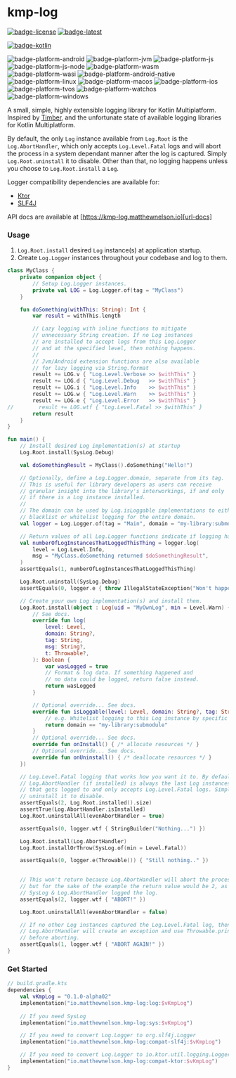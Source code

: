 # kmp-log
[![badge-license]][url-license]
[![badge-latest]][url-latest]

[![badge-kotlin]][url-kotlin]
<!-- TODO: Uncomment when :library:file is re-enabled
[![badge-coroutines]][url-coroutines]
[![badge-encoding]][url-encoding]
[![badge-immutable]][url-immutable]
[![badge-kmp-file]][url-kmp-file]
[![badge-kotlincrypto-hash]][url-kotlincrypto-hash]
-->

![badge-platform-android]
![badge-platform-jvm]
![badge-platform-js]
![badge-platform-js-node]
![badge-platform-wasm]
![badge-platform-wasi]
![badge-platform-android-native]
![badge-platform-linux]
![badge-platform-macos]
![badge-platform-ios]
![badge-platform-tvos]
![badge-platform-watchos]
![badge-platform-windows]

A small, simple, highly extensible logging library for Kotlin Multiplatform. Inspired 
by [Timber][url-timber], and the unfortunate state of available logging libraries for 
Kotlin Multiplatform.

By default, the only `Log` instance available from `Log.Root` is the `Log.AbortHandler`, 
which only accepts `Log.Level.Fatal` logs and will abort the process in a system dependant
manner after the log is captured. Simply `Log.Root.uninstall` it to disable. Other than
that, no logging happens unless you choose to `Log.Root.install` a `Log`.

Logger compatibility dependencies are available for:
 - [Ktor](library/compat-ktor/README.md)
 - [SLF4J](library/compat-slf4j/README.md)

API docs are available at [https://kmp-log.matthewnelson.io][url-docs]

### Usage

1) `Log.Root.install` desired `Log` instance(s) at application startup.
2) Create `Log.Logger` instances throughout your codebase and log to them.

```kotlin
class MyClass {
    private companion object {
        // Setup Log.Logger instances.
        private val LOG = Log.Logger.of(tag = "MyClass")
    }

    fun doSomething(withThis: String): Int {
        var result = withThis.length

        // Lazy logging with inline functions to mitigate
        // unnecessary String creation. If no Log instances
        // are installed to accept logs from this Log.Logger
        // and at the specified level, then nothing happens.
        //
        // Jvm/Android extension functions are also available
        // for lazy logging via String.format
        result += LOG.v { "Log.Level.Verbose >> $withThis" }
        result += LOG.d { "Log.Level.Debug   >> $withThis" }
        result += LOG.i { "Log.Level.Info    >> $withThis" }
        result += LOG.w { "Log.Level.Warn    >> $withThis" }
        result += LOG.e { "Log.Level.Error   >> $withThis" }
//        result += LOG.wtf { "Log.Level.Fatal >> $withThis" }
        return result
    }
}

fun main() {
    // Install desired Log implementation(s) at startup
    Log.Root.install(SysLog.Debug)

    val doSomethingResult = MyClass().doSomething("Hello!")

    // Optionally, define a Log.Logger.domain, separate from its tag.
    // This is useful for library developers as users can receive
    // granular insight into the library's interworkings, if and only
    // if there is a Log instance installed.
    //
    // The domain can be used by Log.isLoggable implementations to either
    // blacklist or whitelist logging for the entire domain.
    val logger = Log.Logger.of(tag = "Main", domain = "my-library:submodule")

    // Return values of all Log.Logger functions indicate if logging happened.
    val numberOfLogInstancesThatLoggedThisThing = logger.log(
        level = Log.Level.Info,
        msg = "MyClass.doSomething returned $doSomethingResult",
    )
    assertEquals(1, numberOfLogInstancesThatLoggedThisThing)

    Log.Root.uninstall(SysLog.Debug)
    assertEquals(0, logger.e { throw IllegalStateException("Won't happen...") })

    // Create your own Log implementation(s) and install them.
    Log.Root.install(object : Log(uid = "MyOwnLog", min = Level.Warn) {
        // See docs.
        override fun log(
            level: Level,
            domain: String?,
            tag: String,
            msg: String?,
            t: Throwable?,
        ): Boolean {
            var wasLogged = true
            // Format & log data. If something happened and
            // no data could be logged, return false instead.
            return wasLogged
        }

        // Optional override... See docs.
        override fun isLoggable(level: Level, domain: String?, tag: String): Boolean {
            // e.g. Whitelist logging to this Log instance by specific domain
            return domain == "my-library:submodule"
        }
        // Optional override... See docs.
        override fun onInstall() { /* allocate resources */ }
        // Optional override... See docs.
        override fun onUninstall() { /* deallocate resources */ }
    })

    // Log.Level.Fatal logging that works how you want it to. By default,
    // Log.AbortHandler (if installed) is always the last Log instances
    // that gets logged to and only accepts Log.Level.Fatal logs. Simply
    // uninstall it to disable.
    assertEquals(2, Log.Root.installed().size)
    assertTrue(Log.AbortHandler.isInstalled)
    Log.Root.uninstallAll(evenAbortHandler = true)

    assertEquals(0, logger.wtf { StringBuilder("Nothing...") })

    Log.Root.install(Log.AbortHandler)
    Log.Root.installOrThrow(SysLog.of(min = Level.Fatal))

    assertEquals(0, logger.e(Throwable()) { "Still nothing.." })

    
    // This won't return because Log.AbortHandler will abort the process,
    // but for the sake of the example the return value would be 2, as
    // SysLog & Log.AbortHandler logged the log.
    assertEquals(2, logger.wtf { "ABORT!" })

    Log.Root.uninstallAll(evenAbortHandler = false)

    // If no other Log instances captured the Log.Level.Fatal log, then
    // Log.AbortHandler will create an exception and use Throwable.printStackTrace
    // before aborting.
    assertEquals(1, logger.wtf { "ABORT AGAIN!" })
}
```

### Get Started

<!-- TAG_VERSION -->

```kotlin
// build.gradle.kts
dependencies {
    val vKmpLog = "0.1.0-alpha02"
    implementation("io.matthewnelson.kmp-log:log:$vKmpLog")
    
    // If you need SysLog
    implementation("io.matthewnelson.kmp-log:sys:$vKmpLog")

    // If you need to convert Log.Logger to org.slf4j.Logger
    implementation("io.matthewnelson.kmp-log:compat-slf4j:$vKmpLog")

    // If you need to convert Log.Logger to io.ktor.util.logging.Logger
    implementation("io.matthewnelson.kmp-log:compat-ktor:$vKmpLog")
}
```

<!-- TAG_VERSION -->
[badge-latest]: https://img.shields.io/badge/latest--release-0.1.0--alpha02-blue.svg?style=flat
[badge-license]: https://img.shields.io/badge/license-Apache%20License%202.0-blue.svg?style=flat

<!-- TAG_DEPENDENCIES -->
[badge-coroutines]: https://img.shields.io/badge/kotlinx.coroutines-1.10.2-blue.svg?logo=kotlin
[badge-encoding]: https://img.shields.io/badge/encoding-2.5.0-blue.svg?style=flat
[badge-immutable]: https://img.shields.io/badge/immutable-0.3.0-blue.svg?style=flat
[badge-kmp-file]: https://img.shields.io/badge/kmp--file-0.5.1--SNAPSHOT-blue.svg?style=flat
[badge-kotlin]: https://img.shields.io/badge/kotlin-2.2.20-blue.svg?logo=kotlin
[badge-kotlincrypto-hash]: https://img.shields.io/badge/KotlinCrypto.hash-0.8.0-blue.svg?style=flat

<!-- TAG_PLATFORMS -->
[badge-platform-android]: http://img.shields.io/badge/-android-6EDB8D.svg?style=flat
[badge-platform-jvm]: http://img.shields.io/badge/-jvm-DB413D.svg?style=flat
[badge-platform-js]: http://img.shields.io/badge/-js-F8DB5D.svg?style=flat
[badge-platform-js-node]: https://img.shields.io/badge/-nodejs-68a063.svg?style=flat
[badge-platform-linux]: http://img.shields.io/badge/-linux-2D3F6C.svg?style=flat
[badge-platform-macos]: http://img.shields.io/badge/-macos-111111.svg?style=flat
[badge-platform-ios]: http://img.shields.io/badge/-ios-CDCDCD.svg?style=flat
[badge-platform-tvos]: http://img.shields.io/badge/-tvos-808080.svg?style=flat
[badge-platform-watchos]: http://img.shields.io/badge/-watchos-C0C0C0.svg?style=flat
[badge-platform-wasm]: https://img.shields.io/badge/-wasm-624FE8.svg?style=flat
[badge-platform-wasi]: https://img.shields.io/badge/-wasi-18a033.svg?style=flat
[badge-platform-windows]: http://img.shields.io/badge/-windows-4D76CD.svg?style=flat
[badge-platform-android-native]: http://img.shields.io/badge/-android--native-6EDB8D.svg?style=flat

[url-docs]: https://kmp-log.matthewnelson.io
[url-coroutines]: https://github.com/Kotlin/kotlinx.coroutines
[url-encoding]: https://github.com/05nelsonm/encoding
[url-immutable]: https://github.com/05nelsonm/immutable
[url-kmp-file]: https://github.com/05nelsonm/kmp-file
[url-kotlin]: https://kotlinlang.org
[url-kotlincrypto-hash]: https://github.com/KotlinCrypto/hash
[url-latest]: https://github.com/05nelsonm/kmp-log/releases/latest
[url-license]: https://www.apache.org/licenses/LICENSE-2.0.txt
[url-timber]: https://github.com/JakeWharton/timber
